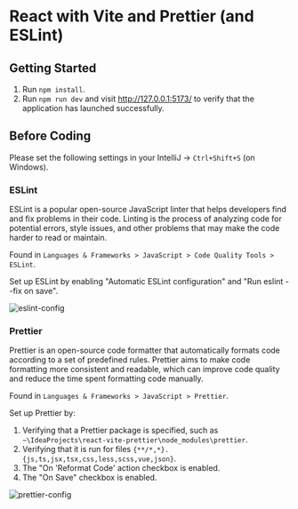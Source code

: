 # React with Vite and Prettier (and ESLint)

## Getting Started

1. Run `npm install`.
1. Run `npm run dev` and visit http://127.0.0.1:5173/ to verify that the application has launched successfully.

## Before Coding

Please set the following settings in your IntelliJ -> `Ctrl+Shift+S` (on Windows).

### ESLint

ESLint is a popular open-source JavaScript linter that helps developers find and fix problems in their code. 
Linting is the process of analyzing code for potential errors, style issues, and other problems that may make the code harder to read or maintain.

Found in `Languages & Frameworks > JavaScript > Code Quality Tools > ESLint`.

Set up ESLint by enabling "Automatic ESLint configuration" and "Run eslint --fix on save".

![eslint-config](https://user-images.githubusercontent.com/90792675/222810334-10ef43e8-c38f-44b2-b6c4-923c899e5a81.png)

### Prettier

Prettier is an open-source code formatter that automatically formats code according to a set of predefined rules.
Prettier aims to make code formatting more consistent and readable, which can improve code quality and reduce the time spent formatting code manually.

Found in `Languages & Frameworks > JavaScript > Prettier`.

Set up Prettier by:
1. Verifying that a Prettier package is specified, such as `~\IdeaProjects\react-vite-prettier\node_modules\prettier`.
1. Verifying that it is run for files `{**/*,*}.{js,ts,jsx,tsx,css,less,scss,vue,json}`.
1. The "On 'Reformat Code' action checkbox is enabled.
1. The "On Save" checkbox is enabled.

![prettier-config](https://user-images.githubusercontent.com/90792675/222812153-801e0500-5f0e-4b85-b780-d403d1cd3f7c.png)
